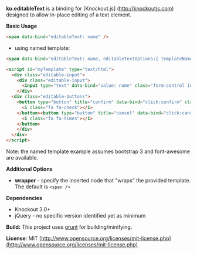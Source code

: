 ﻿**ko.editableText** is a binding for [Knockout.js] (http://knockoutjs.com) designed to allow in-place editing of a text element.

**Basic Usage**

```html
<span data-bind="editableText: name" />
```

* using named template:

```html
<span data-bind="editableText: name, editableTextOptions:{ templateName: 'myTemplate '}" />

<script id="myTemplate" type="text/html">
  <div class="editable-input">
    <div class="editable-input">
      <input type="text" data-bind="value: name" class="form-control input-sm"/>
    </div>
  <div class="editable-buttons">
    <button type="button" title="confirm" data-bind="click:confirm" class="btn btn-primary btn-sm">
      <i class="fa fa-check"></i>
    </button><button type="button" title="cancel" data-bind="click:cancel" class="btn btn-primary btn-sm editable-cancel">
      <i class="fa fa-times"></i>
    </button>
    </div>
  </div>
</script>
```

Note: the named template example assumes bootstrap 3 and font-awesome are available.

**Additional Options**

* **wrapper** - specify the inserted node that "wraps" the provided template. The default is `<span />`

**Dependencies**

* Knockout 3.0+
* jQuery - no specific version identified yet as minimum


**Build:** This project uses [grunt](http://gruntjs.com/) for building/minifying.

**License**: MIT [http://www.opensource.org/licenses/mit-license.php](http://www.opensource.org/licenses/mit-license.php)